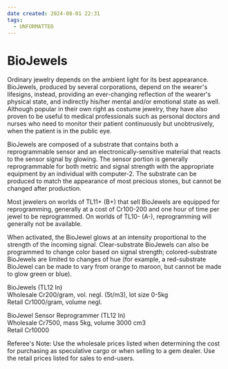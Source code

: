 ```yaml
---
date created: 2024-08-01 22:31
tags:
  - UNFORMATTED
---
```


# BioJewels

Ordinary jewelry depends on the ambient light for its best appearance. BioJewels, produced by several corporations, depend on the wearer's lifesigns, instead, providing an ever-changing reflection of the wearer's physical state, and indirectly his/her mental and/or emotional state as well. Although popular in their own right as costume jewelry, they have also proven to be useful to medical professionals such as personal doctors and nurses who need to monitor their patient continuously but unobtrusively, when the patient is in the public eye.

BioJewels are composed of a substrate that contains both a reprogrammable sensor and an electronically-sensitive material that reacts to the sensor signal by glowing. The sensor portion is generally reprogrammable for both metric and signal strength with the appropriate equipment by an individual with computer-2. The substrate can be produced to match the appearance of most precious stones, but cannot be changed after production.

Most jewelers on worlds of TL11+ (B+) that sell BioJewels are equipped for reprogramming, generally at a cost of Cr100-200 and one hour of time per jewel to be reprogrammed. On worlds of TL10- (A-), reprogramming will generally not be available.

When activated, the BioJewel glows at an intensity proportional to the strength of the incoming signal. Clear-substrate BioJewels can also be programmed to change color based on signal strength; colored-substrate BioJewels are limited to changes of hue (for example, a red-substrate BioJewel can be made to vary from orange to maroon, but cannot be made to glow green or blue).

BioJewels (TL12 In)\
Wholesale Cr200/gram, vol. negl. (5t/m3), lot size 0-5kg\
Retail Cr1000/gram, volume negl.

BioJewel Sensor Reprogrammer (TL12 In)\
Wholesale Cr7500, mass 5kg, volume 3000 cm3\
Retail Cr10000

Referee's Note: Use the wholesale prices listed when determining the cost for purchasing as speculative cargo or when selling to a gem dealer. Use the retail prices listed for sales to end-users.
